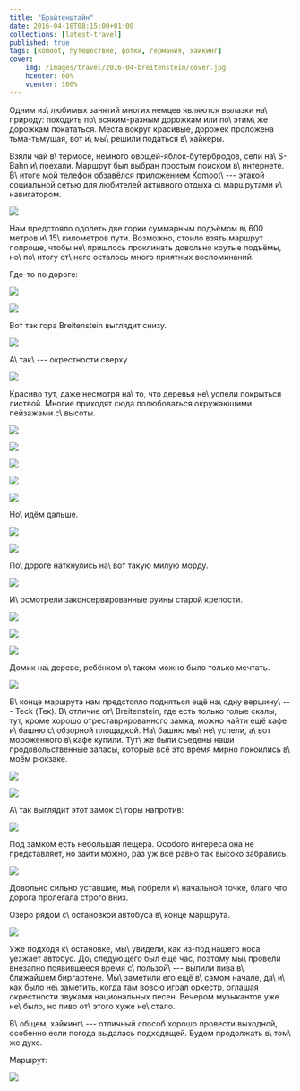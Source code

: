 ```yaml
---
title: "Брайтенштайн"
date: 2016-04-18T08:15:00+01:00
collections: [latest-travel]
published: true
tags: [komoot, путешествие, фотки, германия, хайкинг]
cover:
    img: /images/travel/2016-04-breitenstein/cover.jpg
    hcenter: 60%
    vcenter: 100%
---
```


Одним из\ любимых занятий многих немцев являются вылазки на\ природу: походить
по\ всяким-разным дорожкам или по\ этим\ же дорожкам покататься. Места вокруг
красивые, дорожек проложена тьма-тьмущая, вот и\ мы\ решили податься в\ хайкеры.

<!--more-->

Взяли чай в\ термосе, немного овощей-яблок-бутербродов, сели на\ S-Bahn
и\ поехали. Маршрут был выбран простым поиском в\ интернете. В\ итоге мой
телефон обзавёлся приложением [Komoot][]\ --- этакой социальной сетью для
любителей активного отдыха с\ маршрутами и\ навигатором.

![](/images/travel/2016-04-breitenstein/start.jpg)

Нам предстояло одолеть две горки суммарным подъёмом в\ 600 метров
и\ 15\ километров пути. Возможно, стоило взять маршрут попроще, чтобы
не\ пришлось проклинать довольно крутые подъёмы, но\ по\ итогу от\ него осталось
много приятных воспоминаний.

Где-то по дороге:

![](/images/travel/2016-04-breitenstein/forest-1.jpg)

![](/images/travel/2016-04-breitenstein/forest-2.jpg)

Вот так гора Breitenstein выглядит снизу.

![](/images/travel/2016-04-breitenstein/breitenstein.jpg)

А\ так\ --- окрестности сверху.

![](/images/travel/2016-04-breitenstein/breitenstein-pano.jpg)

Красиво тут, даже несмотря на\ то, что деревья не\ успели покрыться листвой.
Многие приходят сюда полюбоваться окружающими пейзажами с\ высоты.

![](/images/travel/2016-04-breitenstein/breitenstein-1.jpg)

![](/images/travel/2016-04-breitenstein/breitenstein-2.jpg)

![](/images/travel/2016-04-breitenstein/breitenstein-3.jpg)

![](/images/travel/2016-04-breitenstein/breitenstein-4.jpg)

![](/images/travel/2016-04-breitenstein/breitenstein-5.jpg)

Но\ идём дальше.

![](/images/travel/2016-04-breitenstein/road-1.jpg)

![](/images/travel/2016-04-breitenstein/road-2.jpg)

По\ дороге наткнулись на\ вот такую милую морду.

![](/images/travel/2016-04-breitenstein/horse.jpg)

И\ осмотрели законсервированные руины старой крепости.

![](/images/travel/2016-04-breitenstein/ruins-1.jpg)

![](/images/travel/2016-04-breitenstein/ruins-2.jpg)

![](/images/travel/2016-04-breitenstein/ruins-3.jpg)

Домик на\ дереве, ребёнком о\ таком можно было только мечтать.

![](/images/travel/2016-04-breitenstein/treehouse.jpg)

В\ конце маршрута нам предстояло подняться ещё на\ одну вершину\ --- Teck (Тек).
В\ отличие от\ Breitenstein, где есть только голые скалы, тут, кроме хорошо
отреставрированного замка, можно найти ещё кафе и\ башню с\ обзорной площадкой.
На\ башню мы\ не\ успели, а\ вот мороженного в\ кафе купили. Тут\ же были
съедены наши продовольственные запасы, которые всё это время мирно покоились
в\ моём рюкзаке.

![](/images/travel/2016-04-breitenstein/teck-1.jpg)

![](/images/travel/2016-04-breitenstein/teck-2.jpg)

А\ так выглядит этот замок с\ горы напротив:

![](/images/travel/2016-04-breitenstein/teck-across.jpg)

Под замком есть небольшая пещера. Особого интереса она не представляет, но зайти можно, раз уж всё равно так высоко забрались.

![](/images/travel/2016-04-breitenstein/teck-cave.jpg)

Довольно сильно уставшие, мы\ побрели к\ начальной точке, благо что дорога
пролегала строго вниз.

Озеро рядом с\ остановкой автобуса в\ конце маршрута.

![](/images/travel/2016-04-breitenstein/lake.jpg)

Уже подходя к\ остановке, мы\ увидели, как из-под нашего носа уезжает автобус.
До\ следующего был ещё час, поэтому мы\ провели внезапно появившееся время
с\ пользой\ --- выпили пива в\ ближайшем биргартене. Мы\ заметили его ещё
в\ самом начале, да\ и\ как было не\ заметить, когда там вовсю играл оркестр,
оглашая окрестности звуками национальных песен. Вечером музыкантов уже не\ было,
но пиво от\ этого хуже не\ стало.

В\ общем, хайкинг\ --- отличный способ хорошо провести выходной, особенно если
погода выдалась подходящей. Будем продолжать в\ том\ же духе.

Маршрут:

![](iframe:https://www.komoot.de/tour/8402522/embed)

[Komoot]: https://www.komoot.de/
